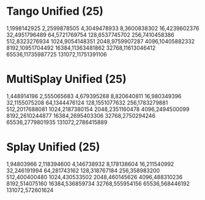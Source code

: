 # Tango Unified (25)
1,1998142925
2,2599878505
4,3049478933
8,3600838302
16,4239602376
32,4951796489
64,5721769754
128,6537745702
256,7410458386
512,8323276934
1024,9054148351
2048,9759907287
4096,10405882332
8192,10951704492
16384,11363481862
32768,11613046412
65536,11735987725
131072,11751391106

# MultiSplay Unified (25)
1,448914196
2,555065683
4,679395268
8,820640811
16,980349396
32,1155075208
64,1344476124
128,1551077632
256,1783279881
512,2017688081
1024,2187380154
2048,2351160478
4096,2494500099
8192,2610244877
16384,2695403306
32768,2750294246
65536,2779801935
131072,2786415889

# Splay Unified (25)
1,94803966
2,118394600
4,146738932
8,178138604
16,211540992
32,246191994
64,281743162
128,318767184
256,358983200
512,400400480
1024,430533502
2048,460145626
4096,488310236
8192,514075160
16384,536859734
32768,555954156
65536,568446192
131072,572601624